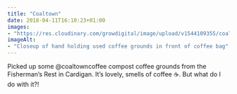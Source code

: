 ```yaml
---
title: "Coaltown"
date: 2018-04-11T16:10:23+01:00
images: 
- "https://res.cloudinary.com/growdigital/image/upload/v1544109355/coaltown-coffee-grounds-40676031894.jpg"
imageAlt: 
- "Closeup of hand holding used coffee grounds in front of coffee bag"
---
```


Picked up some @coaltowncoffee compost coffee grounds from the Fisherman’s Rest in Cardigan. It’s lovely, smells of coffee ☕. But what do I do with it?!
